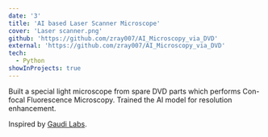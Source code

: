 ```yaml
---
date: '3'
title: 'AI based Laser Scanner Microscope'
cover: 'Laser scanner.png'
github: 'https://github.com/zray007/AI_Microscopy_via_DVD'
external: 'https://github.com/zray007/AI_Microscopy_via_DVD'
tech:
  - Python
showInProjects: true
---
```


Built a special light microscope from spare DVD parts which performs Con-focal Fluorescence Microscopy. Trained the AI model for resolution enhancement.

Inspired by [Gaudi Labs](http://www.gaudi.ch/GaudiLabs/?page_id=652).
